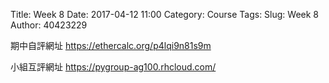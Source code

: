 Title: Week 8
Date: 2017-04-12 11:00
Category: Course
Tags: 
Slug: Week 8
Author: 40423229

期中自評網址
<a href="期中自評網址">https://ethercalc.org/p4lqi9n81s9m</a>

小組互評網址
<a href="小組互評網址">https://pygroup-ag100.rhcloud.com/</a>
